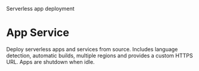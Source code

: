Serverless app deployment

# App Service

Deploy serverless apps and services from source. Includes language detection, automatic builds, multiple regions and provides a custom HTTPS URL. Apps are shutdown when idle. 
